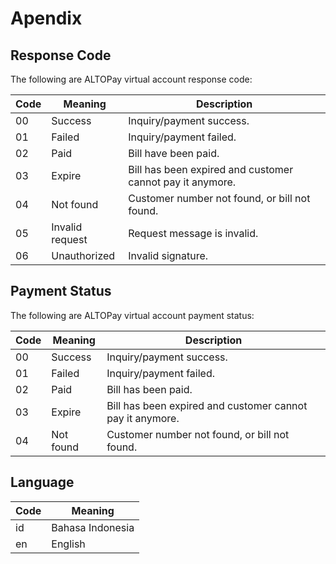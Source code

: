 # Apendix

## Response Code

The following are ALTOPay virtual account response code:  

Code | Meaning | Description
-----|---------|------------
00 | Success | Inquiry/payment success.
01 | Failed | Inquiry/payment failed.
02 | Paid | Bill have been paid.
03 | Expire | Bill has been expired and customer cannot pay it anymore.
04 | Not found | Customer number not found, or bill not found.
05 | Invalid request | Request message is invalid.
06 | Unauthorized | Invalid signature.


## Payment Status

The following are ALTOPay virtual account payment status:  

Code | Meaning | Description
-----|---------|------------
00 | Success | Inquiry/payment success.
01 | Failed | Inquiry/payment failed.
02 | Paid | Bill has been paid.
03 | Expire | Bill has been expired and customer cannot pay it anymore.
04 | Not found | Customer number not found, or bill not found.


##	Language

Code | Meaning
-----|--------
id | Bahasa Indonesia
en | English